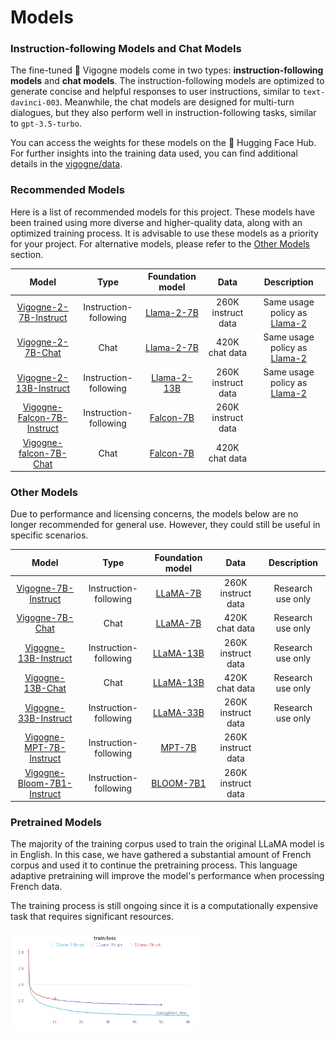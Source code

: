 # Models

### Instruction-following Models and Chat Models

The fine-tuned 🦙 Vigogne models come in two types: **instruction-following models** and **chat models**. The instruction-following models are optimized to generate concise and helpful responses to user instructions, similar to `text-davinci-003`. Meanwhile, the chat models are designed for multi-turn dialogues, but they also perform well in instruction-following tasks, similar to `gpt-3.5-turbo`.

You can access the weights for these models on the 🤗 Hugging Face Hub. For further insights into the training data used, you can find additional details in the [vigogne/data](./data.md).

### Recommended Models

Here is a list of recommended models for this project. These models have been trained using more diverse and higher-quality data, along with an optimized training process. It is advisable to use these models as a priority for your project. For alternative models, please refer to the [Other Models](#other-models) section.

|                                            Model                                            |         Type          |             Foundation model             |        Data        |                             Description                              |
| :-----------------------------------------------------------------------------------------: | :-------------------: | :--------------------------------------: | :----------------: | :------------------------------------------------------------------: |
|      [Vigogne-2-7B-Instruct](https://huggingface.co/bofenghuang/vigogne-2-7b-instruct)      | Instruction-following | [Llama-2-7B](https://ai.meta.com/llama)  | 260K instruct data | Same usage policy as [Llama-2](https://ai.meta.com/llama/use-policy) |
|          [Vigogne-2-7B-Chat](https://huggingface.co/bofenghuang/vigogne-2-7b-chat)          |         Chat          | [Llama-2-7B](https://ai.meta.com/llama)  |   420K chat data   | Same usage policy as [Llama-2](https://ai.meta.com/llama/use-policy) |
|     [Vigogne-2-13B-Instruct](https://huggingface.co/bofenghuang/vigogne-2-13b-instruct)     | Instruction-following | [Llama-2-13B](https://ai.meta.com/llama) | 260K instruct data | Same usage policy as [Llama-2](https://ai.meta.com/llama/use-policy) |
| [Vigogne-Falcon-7B-Instruct](https://huggingface.co/bofenghuang/vigogne-falcon-7b-instruct) | Instruction-following |  [Falcon-7B](https://falconllm.tii.ae)   | 260K instruct data |                                                                      |
|     [Vigogne-falcon-7B-Chat](https://huggingface.co/bofenghuang/vigogne-falcon-7b-chat)     |         Chat          |  [Falcon-7B](https://falconllm.tii.ae)   |   420K chat data   |                                                                      |

### Other Models

Due to performance and licensing concerns, the models below are no longer recommended for general use. However, they could still be useful in specific scenarios.

|                                            Model                                            |         Type          |                             Foundation model                             |        Data        |    Description    |
| :-----------------------------------------------------------------------------------------: | :-------------------: | :----------------------------------------------------------------------: | :----------------: | :---------------: |
|        [Vigogne-7B-Instruct](https://huggingface.co/bofenghuang/vigogne-7b-instruct)        | Instruction-following | [LLaMA-7B](https://ai.meta.com/blog/large-language-model-llama-meta-ai)  | 260K instruct data | Research use only |
|            [Vigogne-7B-Chat](https://huggingface.co/bofenghuang/vigogne-7b-chat)            |         Chat          | [LLaMA-7B](https://ai.meta.com/blog/large-language-model-llama-meta-ai)  |   420K chat data   | Research use only |
|       [Vigogne-13B-Instruct](https://huggingface.co/bofenghuang/vigogne-13b-instruct)       | Instruction-following | [LLaMA-13B](https://ai.meta.com/blog/large-language-model-llama-meta-ai) | 260K instruct data | Research use only |
|           [Vigogne-13B-Chat](https://huggingface.co/bofenghuang/vigogne-13b-chat)           |         Chat          | [LLaMA-13B](https://ai.meta.com/blog/large-language-model-llama-meta-ai) |   420K chat data   | Research use only |
|       [Vigogne-33B-Instruct](https://huggingface.co/bofenghuang/vigogne-33b-instruct)       | Instruction-following | [LLaMA-33B](https://ai.meta.com/blog/large-language-model-llama-meta-ai) | 260K instruct data | Research use only |
|    [Vigogne-MPT-7B-Instruct](https://huggingface.co/bofenghuang/vigogne-mpt-7b-instruct)    | Instruction-following |              [MPT-7B](https://www.mosaicml.com/blog/mpt-7b)              | 260K instruct data |                   |
| [Vigogne-Bloom-7B1-Instruct](https://huggingface.co/bofenghuang/vigogne-bloom-7b1-instruct) | Instruction-following |         [BLOOM-7B1](https://huggingface.co/bigscience/bloom-7b1)         | 260K instruct data |                   |

### Pretrained Models

The majority of the training corpus used to train the original LLaMA model is in English. In this case, we have gathered a substantial amount of French corpus and used it to continue the pretraining process. This language adaptive pretraining will improve the model's performance when processing French data.

The training process is still ongoing since it is a computationally expensive task that requires significant resources.

<img src="../assets/pretrain_llama_20230621.png" style="width: 60%;">
